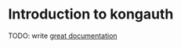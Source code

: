 # Introduction to kongauth

TODO: write [great documentation](http://jacobian.org/writing/what-to-write/)
